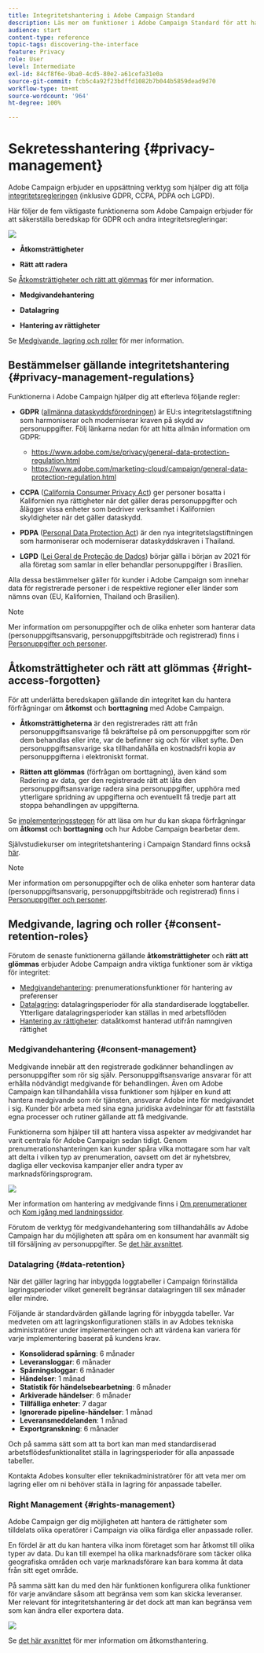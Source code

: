 ```yaml
---
title: Integritetshantering i Adobe Campaign Standard
description: Läs mer om funktioner i Adobe Campaign Standard för att hantera integritet.
audience: start
content-type: reference
topic-tags: discovering-the-interface
feature: Privacy
role: User
level: Intermediate
exl-id: 84cf8f6e-9ba0-4cd5-80e2-a61cefa31e0a
source-git-commit: fcb5c4a92f23bdffd1082b7b044b5859dead9d70
workflow-type: tm+mt
source-wordcount: '964'
ht-degree: 100%

---
```


# Sekretesshantering {#privacy-management}

Adobe Campaign erbjuder en uppsättning verktyg som hjälper dig att följa [integritetsregleringen](#privacy-management-regulations) (inklusive GDPR, CCPA, PDPA och LGPD).

Här följer de fem viktigaste funktionerna som Adobe Campaign erbjuder för att säkerställa beredskap för GDPR och andra integritetsregleringar:

![](assets/privacy-gdpr-use-cases.png)

* **Åtkomsträttigheter**

* **Rätt att radera**

Se [Åtkomsträttigheter och rätt att glömmas](#right-access-forgotten) för mer information.

* **Medgivandehantering**

* **Datalagring**

* **Hantering av rättigheter**

Se [Medgivande, lagring och roller](#consent-retention-roles) för mer information.

<!--This section presents general information on what Privacy management is and the features provided by Adobe Campaign to manage the [Right to Access and Right to be Forgotten](#right-access-forgotten).

It also contains information on important features to manage Privacy ([consent, data retention and user roles](#consent-retention-roles)), as well as best practices to help you with your Privacy compliance when using Adobe Campaign.-->

## Bestämmelser gällande integritetshantering {#privacy-management-regulations}

Funktionerna i Adobe Campaign hjälper dig att efterleva följande regler:

* **GDPR** ([allmänna dataskyddsförordningen](https://ec.europa.eu/info/law/law-topic/data-protection/reform/what-does-general-data-protection-regulation-gdpr-govern_en)) är EU:s integritetslagstiftning som harmoniserar och moderniserar kraven på skydd av personuppgifter. Följ länkarna nedan för att hitta allmän information om GDPR:

   * https://www.adobe.com/se/privacy/general-data-protection-regulation.html
   * https://www.adobe.com/marketing-cloud/campaign/general-data-protection-regulation.html

* **CCPA** ([California Consumer Privacy Act](https://leginfo.legislature.ca.gov/faces/codes_displayText.xhtml?lawCode=CIV&amp;division=3.&amp;title=1.81.5.&amp;part=4.&amp;chapter=&amp;article=)) ger personer bosatta i Kalifornien nya rättigheter när det gäller deras personuppgifter och ålägger vissa enheter som bedriver verksamhet i Kalifornien skyldigheter när det gäller dataskydd.
* **PDPA** ([Personal Data Protection Act](https://secureprivacy.ai/thailand-pdpa-summary-what-businesses-need-to-know/)) är den nya integritetslagstiftningen som harmoniserar och moderniserar dataskyddskraven i Thailand.
* **LGPD** ([Lei Geral de Proteção de Dados](https://iapp.org/media/pdf/resource_center/Brazilian_General_Data_Protection_Law.pdf)) börjar gälla i början av 2021 för alla företag som samlar in eller behandlar personuppgifter i Brasilien.

Alla dessa bestämmelser gäller för kunder i Adobe Campaign som innehar data för registrerade personer i de respektive regioner eller länder som nämns ovan (EU, Kalifornien, Thailand och Brasilien).

>[!NOTE]
>
>Mer information om personuppgifter och de olika enheter som hanterar data (personuppgiftsansvarig, personuppgiftsbiträde och registrerad) finns i [Personuppgifter och personer](../../start/using/privacy.md#personal-data).

## Åtkomsträttigheter och rätt att glömmas {#right-access-forgotten}

För att underlätta beredskapen gällande din integritet kan du hantera förfrågningar om **åtkomst** och **borttagning** med Adobe Campaign.

* **Åtkomsträttigheterna** är den registrerades rätt att från personuppgiftsansvarige få bekräftelse på om personuppgifter som rör dem behandlas eller inte, var de befinner sig och för vilket syfte. Den personuppgiftsansvarige ska tillhandahålla en kostnadsfri kopia av personuppgifterna i elektroniskt format.

* **Rätten att glömmas** (förfrågan om borttagning), även känd som Radering av data, ger den registrerade rätt att låta den personuppgiftsansvarige radera sina personuppgifter, upphöra med ytterligare spridning av uppgifterna och eventuellt få tredje part att stoppa behandlingen av uppgifterna.

Se [implementeringsstegen](../../start/using/privacy-requests.md#about-privacy-requests) för att läsa om hur du kan skapa förfrågningar om **åtkomst** och **borttagning** och hur Adobe Campaign bearbetar dem.

Självstudiekurser om integritetshantering i Campaign Standard finns också [här](https://experienceleague.adobe.com/docs/campaign-standard-learn/tutorials/privacy/privacy-overview.html?lang=sv#privacy).

>[!NOTE]
>
>Mer information om personuppgifter och de olika enheter som hanterar data (personuppgiftsansvarig, personuppgiftsbiträde och registrerad) finns i [Personuppgifter och personer](../../start/using/privacy.md#personal-data).

## Medgivande, lagring och roller {#consent-retention-roles}

Förutom de senaste funktionerna gällande **åtkomsträttigheter** och **rätt att glömmas** erbjuder Adobe Campaign andra viktiga funktioner som är viktiga för integritet:

* [Medgivandehantering](#consent-management): prenumerationsfunktioner för hantering av preferenser
* [Datalagring](#data-retention): datalagringsperioder för alla standardiserade loggtabeller. Ytterligare datalagringsperioder kan ställas in med arbetsflöden
* [Hantering av rättigheter](#rights-management): dataåtkomst hanterad utifrån namngiven rättighet

### Medgivandehantering {#consent-management}

Medgivande innebär att den registrerade godkänner behandlingen av personuppgifter som rör sig själv. Personuppgiftsansvarige ansvarar för att erhålla nödvändigt medgivande för behandlingen. Även om Adobe Campaign kan tillhandahålla vissa funktioner som hjälper en kund att hantera medgivande som rör tjänsten, ansvarar Adobe inte för medgivandet i sig. Kunder bör arbeta med sina egna juridiska avdelningar för att fastställa egna processer och rutiner gällande att få medgivande.

Funktionerna som hjälper till att hantera vissa aspekter av medgivandet har varit centrala för Adobe Campaign sedan tidigt. Genom prenumerationshanteringen kan kunder spåra vilka mottagare som har valt att delta i vilken typ av prenumeration, oavsett om det är nyhetsbrev, dagliga eller veckovisa kampanjer eller andra typer av marknadsföringsprogram.

![](assets/privacy-consent-management.png)

Mer information om hantering av medgivande finns i [Om prenumerationer](../../audiences/using/about-subscriptions.md) och [Kom igång med landningssidor](../../channels/using/getting-started-with-landing-pages.md).

Förutom de verktyg för medgivandehantering som tillhandahålls av Adobe Campaign har du möjligheten att spåra om en konsument har avanmält sig till försäljning av personuppgifter. Se [det här avsnittet](../../start/using/privacy-requests.md#sale-of-personal-information-ccpa).

### Datalagring {#data-retention}

När det gäller lagring har inbyggda loggtabeller i Campaign förinställda lagringsperioder vilket generellt begränsar datalagringen till sex månader eller mindre.

Följande är standardvärden gällande lagring för inbyggda tabeller. Var medveten om att lagringskonfigurationen ställs in av Adobes tekniska administratörer under implementeringen och att värdena kan variera för varje implementering baserat på kundens krav.

* **Konsoliderad spårning**: 6 månader
* **Leveransloggar**: 6 månader
* **Spårningsloggar**: 6 månader
* **Händelser**: 1 månad
* **Statistik för händelsebearbetning**: 6 månader
* **Arkiverade händelser**: 6 månader
* **Tillfälliga enheter**: 7 dagar
* **Ignorerade pipeline-händelser**: 1 månad
* **Leveransmeddelanden**: 1 månad
* **Exportgranskning**: 6 månader

Och på samma sätt som att ta bort kan man med standardiserad arbetsflödesfunktionalitet ställa in lagringsperioder för alla anpassade tabeller.

Kontakta Adobes konsulter eller teknikadministratörer för att veta mer om lagring eller om ni behöver ställa in lagring för anpassade tabeller.

### Right Management {#rights-management}

Adobe Campaign ger dig möjligheten att hantera de rättigheter som tilldelats olika operatörer i Campaign via olika färdiga eller anpassade roller.

En fördel är att du kan hantera vilka inom företaget som har åtkomst till olika typer av data. Du kan till exempel ha olika marknadsförare som täcker olika geografiska områden och varje marknadsförare kan bara komma åt data från sitt eget område.

På samma sätt kan du med den här funktionen konfigurera olika funktioner för varje användare såsom att begränsa vem som kan skicka leveranser. Mer relevant för integritetshantering är det dock att man kan begränsa vem som kan ändra eller exportera data.

![](assets/privacy-user-management.png)

Se [det här avsnittet](../../administration/using/about-access-management.md) för mer information om åtkomsthantering.
